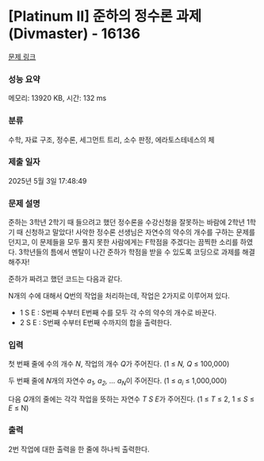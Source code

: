 # [Platinum II] 준하의 정수론 과제 (Divmaster) - 16136 

[문제 링크](https://www.acmicpc.net/problem/16136) 

### 성능 요약

메모리: 13920 KB, 시간: 132 ms

### 분류

수학, 자료 구조, 정수론, 세그먼트 트리, 소수 판정, 에라토스테네스의 체

### 제출 일자

2025년 5월 3일 17:48:49

### 문제 설명

<p>준하는 3학년 2학기 때 들으려고 했던 정수론을 수강신청을 잘못하는 바람에 2학년 1학기 때 신청하고 말았다! 사악한 정수론 선생님은 자연수의 약수의 개수를 구하는 문제를 던지고, 이 문제들을 모두 풀지 못한 사람에게는 F학점을 주겠다는 끔찍한 소리를 하였다. 3학년들의 틈에서 멘탈이 나간 준하가 학점을 받을 수 있도록 코딩으로 과제를 해결해주자!</p>

<p>준하가 짜려고 했던 코드는 다음과 같다.</p>

<p>N개의 수에 대해서 Q번의 작업을 처리하는데, 작업은 2가지로 이루어져 있다.</p>

<ul>
	<li>1 S E : S번째 수부터 E번째 수를 모두 각 수의 약수의 개수로 바꾼다.</li>
	<li>2 S E : S번째 수부터 E번째 수까지의 합을 출력한다.</li>
</ul>

### 입력 

 <p>첫 번째 줄에 수의 개수 <em>N</em>, 작업의 개수 <em>Q</em>가 주어진다. (1 ≤ <em>N, Q </em>≤ 100,000)</p>

<p>두 번째 줄에 <em>N</em>개의 자연수 <em>a<sub>1</sub>, a<sub>2</sub>, ... a<sub>N</sub></em>이 주어진다. (1 ≤ <em>a<sub>i</sub></em> ≤ 1,000,000)</p>

<p>다음 <em>Q</em>개의 줄에는 각각 작업을 뜻하는 자연수 <em>T S E</em>가 주어진다. (1 ≤ <em>T</em> ≤ 2, 1 ≤ <em>S</em> ≤ <em>E</em> ≤ N) </p>

### 출력 

 <p>2번 작업에 대한 출력을 한 줄에 하나씩 출력한다.</p>

